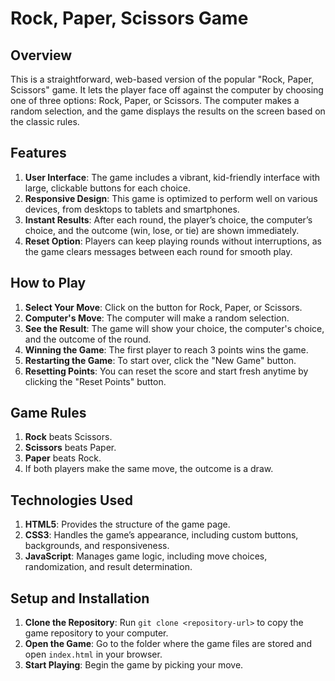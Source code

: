 # Rock, Paper, Scissors Game

## Overview  
This is a straightforward, web-based version of the popular "Rock, Paper, Scissors" game. It lets the player face off against the computer by choosing one of three options: Rock, Paper, or Scissors. The computer makes a random selection, and the game displays the results on the screen based on the classic rules.

## Features  
1. **User Interface**: The game includes a vibrant, kid-friendly interface with large, clickable buttons for each choice.
2. **Responsive Design**: This game is optimized to perform well on various devices, from desktops to tablets and smartphones.
3. **Instant Results**: After each round, the player’s choice, the computer’s choice, and the outcome (win, lose, or tie) are shown immediately.
4. **Reset Option**: Players can keep playing rounds without interruptions, as the game clears messages between each round for smooth play.

## How to Play
1. **Select Your Move**: Click on the button for Rock, Paper, or Scissors.
2. **Computer's Move**: The computer will make a random selection.
3. **See the Result**: The game will show your choice, the computer's choice, and the outcome of the round.
4. **Winning the Game**: The first player to reach 3 points wins the game.
5. **Restarting the Game**: To start over, click the "New Game" button.
6. **Resetting Points**: You can reset the score and start fresh anytime by clicking the "Reset Points" button.

## Game Rules  
1. **Rock** beats Scissors.
2. **Scissors** beats Paper.
3. **Paper** beats Rock.
4. If both players make the same move, the outcome is a draw.

## Technologies Used  
1. **HTML5**: Provides the structure of the game page.
2. **CSS3**: Handles the game’s appearance, including custom buttons, backgrounds, and responsiveness.
3. **JavaScript**: Manages game logic, including move choices, randomization, and result determination.

## Setup and Installation
1. **Clone the Repository**: Run `git clone <repository-url>` to copy the game repository to your computer.
2. **Open the Game**: Go to the folder where the game files are stored and open `index.html` in your browser.
3. **Start Playing**: Begin the game by picking your move.
